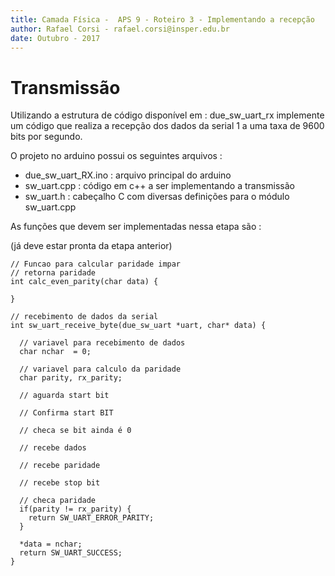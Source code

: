 ```yaml
---
title: Camada Física -  APS 9 - Roteiro 3 - Implementando a recepção
author: Rafael Corsi - rafael.corsi@insper.edu.br
date: Outubro - 2017
---
```


# Transmissão 

Utilizando a estrutura de código disponível em : due_sw_uart_rx implemente um código que realiza a recepção dos dados da serial 1 a uma taxa de 9600 bits por segundo.

O projeto no arduino possui os seguintes arquivos :

 - due_sw_uart_RX.ino : arquivo principal do arduino
 - sw_uart.cpp : código em c++ a ser implementando a transmissão
 - sw_uart.h : cabeçalho C com diversas definições para o módulo sw_uart.cpp

As funções que devem ser implementadas nessa etapa são :

(já deve estar pronta da etapa anterior)
```
// Funcao para calcular paridade impar
// retorna paridade
int calc_even_parity(char data) {
  
}
```

```
// recebimento de dados da serial
int sw_uart_receive_byte(due_sw_uart *uart, char* data) {

  // variavel para recebimento de dados
  char nchar  = 0;
  
  // variavel para calculo da paridade
  char parity, rx_parity;
  
  // aguarda start bit

  // Confirma start BIT
  
  // checa se bit ainda é 0
  
  // recebe dados

  // recebe paridade

  // recebe stop bit
  
  // checa paridade
  if(parity != rx_parity) {
    return SW_UART_ERROR_PARITY;
  }
  
  *data = nchar;
  return SW_UART_SUCCESS;
}
```
